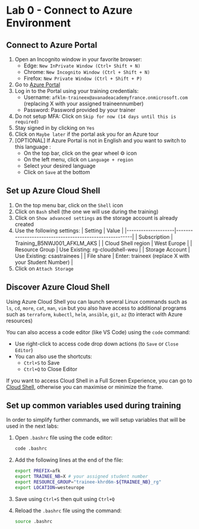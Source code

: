 # Lab 0 - Connect to Azure Environment

## Connect to Azure Portal

1. Open an Incognito window in your favorite browser:
   * Edge: `New InPrivate Window (Ctrl+ Shift + N)`
   * Chrome: `New Incognito Window (Ctrl + Shift + N)`
   * Firefox: `New Private Window (Ctrl + Shift + P)`
2. Go to [Azure Portal](https://portal.azure.com)
3. Log in to the Portal using your training credentials:
   * Username: `afklm-traineex@avanadeacademyfrance.onmicrosoft.com` (replacing X with your assigned traineennumber)
   * Password: Password provided by your trainer
4. Do not setup MFA: Click on `Skip for now (14 days until this is required)`
5. Stay signed in by clicking on `Yes`
6. Click on `Maybe later` if the portal ask you for an Azure tour
7. [OPTIONAL] If Azure Portal is not in English and you want to switch to this language :
   * On the top bar, click on the gear wheel :gear: icon
   * On the left menu, click on `Language + region`
   * Select your desired language
   * Click on `Save` at the bottom

## Set up Azure Cloud Shell

1. On the top menu bar, click on the `Shell` icon
2. Click on `Bash` shell (the one we will use during the training)
3. Click on `Show advanced settings` as the storage account is already created
4. Use the following settings:
   | Setting            | Value                                                  |
   |--------------------|--------------------------------------------------------|
   | Subscription       | Training_B5NWJ001_AFKLM_AKS                             |
   | Cloud Shell region | West Europe                                            |
   | Resource Group     | Use Existing: rg-cloudshell-weu         |
   | Storage Account    | Use Existing: csastrainees                             |
   | File share         | Enter: trainee`X` (replace X with your Student Number) |
5. Click on `Attach Storage`

## Discover Azure Cloud Shell

Using Azure Cloud Shell you can launch several Linux commands such as `ls`, `cd`, `more`, `cat`, `man`, `vim` but you also have access to additional programs such as `terraform`, `kubectl`, `helm`, `ansible`, `git`, `az` (to interact with Azure resources)

You can also access a code editor (like VS Code) using the `code` command:

* Use right-click to access code drop down actions (to `Save` or `Close Editor`)
* You can also use the shortcuts:
  * `Ctrl+S` to Save
  * `Ctrl+Q` to Close Editor

If you want to access Cloud Shell in a Full Screen Experience, you can go to [Cloud Shell](https://shell.azure.com), otherwise you can maximise or minimize the frame.

## Set up common variables used during training

In order to simplify further commands, we will setup variables that will be used in the next labs:

1. Open `.bashrc` file using the code editor:

   ```sh
   code .bashrc
   ```

2. Add the following lines at the end of the file:

   ```sh
   export PREFIX=afk 
   export TRAINEE_NB=X # your assigned student number
   export RESOURCE_GROUP="trainee-khrd6m-${TRAINEE_NB}_rg"
   export LOCATION=westeurope
   ```

3. Save using `Ctrl+S` then quit using `Ctrl+Q`
4. Reload the `.bashrc` file using the command:

   ```sh
   source .bashrc
   ```


   
